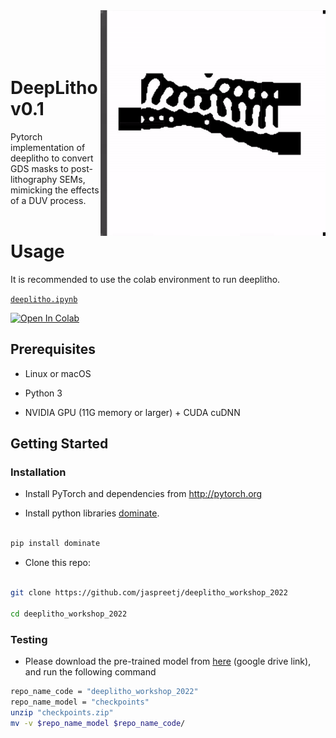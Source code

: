 
<img  src='imgs/demo.gif' align="right"  width=360>
<br><br><br><br>

  

# DeepLitho v0.1



Pytorch implementation of deeplitho to convert GDS masks to post-lithography SEMs, mimicking the effects of a DUV process.<br><br>

# Usage

It is recommended to use the colab environment to run deeplitho.


[`deeplitho.ipynb`][colab-notebook-deeplitho]
 
[![Open In Colab][colab-badge]][colab-notebook-deeplitho]


## Prerequisites

- Linux or macOS

- Python 3

- NVIDIA GPU (11G memory or larger) + CUDA cuDNN

  

## Getting Started

### Installation

- Install PyTorch and dependencies from http://pytorch.org

- Install python libraries [dominate](https://github.com/Knio/dominate).

```bash

pip install dominate

```

- Clone this repo:

```bash

git clone https://github.com/jaspreetj/deeplitho_workshop_2022

cd deeplitho_workshop_2022

```

  
  

### Testing
- Please download the pre-trained model from [here](https://drive.google.com/uc?id=1UHyoIsTVT61xCppgTqFe_jVVycuawR5v) (google drive link), and run the following command
```bash
repo_name_code = "deeplitho_workshop_2022"
repo_name_model = "checkpoints"
unzip "checkpoints.zip"
mv -v $repo_name_model $repo_name_code/
```

[colab-notebook-deeplitho]: <https://colab.research.google.com/drive/1-tWFvRGPAXDn0t9RgdHPUFw_qlFB642Y?usp=sharing>
[colab-badge]: <https://colab.research.google.com/assets/colab-badge.svg>
